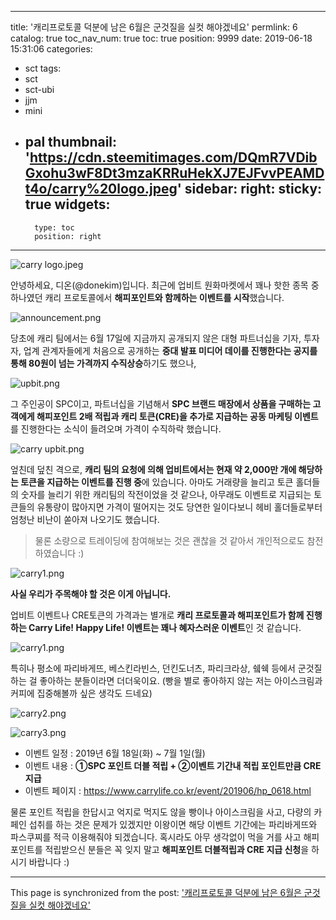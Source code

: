 
---
title: '캐리프로토콜 덕분에 남은 6월은 군것질을 실컷 해야겠네요'
permlink: 6
catalog: true
toc_nav_num: true
toc: true
position: 9999
date: 2019-06-18 15:31:06
categories:
- sct
tags:
- sct
- sct-ubi
- jjm
- mini
- pal
thumbnail: 'https://cdn.steemitimages.com/DQmR7VDibGxohu3wF8Dt3mzaKRRuHekXJ7EJFvvPEAMDt4o/carry%20logo.jpeg'
sidebar:
    right:
        sticky: true
widgets:
    -
        type: toc
        position: right
---


![carry logo.jpeg](https://cdn.steemitimages.com/DQmR7VDibGxohu3wF8Dt3mzaKRRuHekXJ7EJFvvPEAMDt4o/carry%20logo.jpeg)

안녕하세요, 디온(@donekim)입니다. 최근에 업비트 원화마켓에서 꽤나 핫한 종목 중 하나였던 캐리 프로토콜에서 **해피포인트와 함께하는 이벤트를 시작**했습니다. 

![announcement.png](https://cdn.steemitimages.com/DQmUt15SGTEZkbyMAji3GCtwy2iomhFtvkJQnWMcapB3fv3/announcement.png)

당초에 캐리 팀에서는 6월 17일에 지금까지 공개되지 않은 대형 파트너십을 기자, 투자자, 업계 관계자들에게 처음으로 공개하는 **중대 발표 미디어 데이를 진행한다는 공지를 통해 80원이 넘는 가격까지 수직상승**하기도 했으나, 

![upbit.png](https://cdn.steemitimages.com/DQmXZQZA59JoQWV6L5wtFUmJfjxjPzZ2oZK88yiBF882qyU/upbit.png)

그 주인공이 SPC이고, 파트너십을 기념해서 **SPC 브랜드 매장에서 상품을 구매하는 고객에게 해피포인트 2배 적립과 캐리 토큰(CRE)을 추가로 지급하는 공동 마케팅 이벤트**를 진행한다는 소식이 들려오며 가격이 수직하락 했습니다.

![carry upbit.png](https://cdn.steemitimages.com/DQmdeGWbu2SoVVLSxxY4VGPN53XjZo1jAvXSKqnGfBxyyPF/carry%20upbit.png)

엎친데 덮친 격으로, **캐리 팀의 요청에 의해 업비트에서는 현재 약 2,000만 개에 해당하는 토큰을 지급하는 이벤트를 진행 중**에 있습니다. 아마도 거래량을 늘리고 토큰 홀더들의 숫자를 늘리기 위한 캐리팀의 작전이었을 것 같으나, 아무래도 이벤트로 지급되는 토큰들의 유통량이 많아지면 가격이 떨어지는 것도 당연한 일이다보니 헤비 홀더들로부터 엄청난 비난이 쏟아져 나오기도 했습니다. 

> 물론 소량으로 트레이딩에 참여해보는 것은 괜찮을 것 같아서 개인적으로도 참전하였습니다 :)

![carry1.png](https://cdn.steemitimages.com/DQmQZEX2ppwKzMoopYeeXCLVaYWcL9qg7fgcnz6yJh3q41P/carry1.png)

**사실 우리가 주목해야 할 것은 이게 아닙니다.**

업비트 이벤트나 CRE토큰의 가격과는 별개로 **캐리 프로토콜과 해피포인트가 함께 진행하는 Carry Life! Happy Life! 이벤트는 꽤나 혜자스러운 이벤트**인 것 같습니다. 

![carry1.png](https://cdn.steemitimages.com/DQmQZEX2ppwKzMoopYeeXCLVaYWcL9qg7fgcnz6yJh3q41P/carry1.png)

특히나 평소에 파리바게뜨, 베스킨라빈스, 던킨도너츠, 파리크라상, 쉨쉑 등에서 군것질 하는 걸 좋아하는 분들이라면 더더욱이요. (빵을 별로 좋아하지 않는 저는 아이스크림과 커피에 집중해볼까 싶은 생각도 드네요)

![carry2.png](https://cdn.steemitimages.com/DQmPSkV8qkVNVBqmtvF8usUekcs6x3nBoKUPxiJkQJwFCKC/carry2.png)

![carry3.png](https://cdn.steemitimages.com/DQmUe4kVLxo86zEBiB7ScN8NZXKwhs1WjkuLw7iVtbM24TJ/carry3.png)

- 이벤트 일정 : 2019년 6월 18일(화) ~ 7월 1일(월)
- 이벤트 내용 : **①SPC 포인트 더블 적립 + ②이벤트 기간내 적립 포인트만큼 CRE지급**
- 이벤트 페이지 : https://www.carrylife.co.kr/event/201906/hp_0618.html

물론 포인트 적립을 한답시고 억지로 먹지도 않을 빵이나 아이스크림을 사고, 다량의 카페인 섭취를 하는 것은 문제가 있겠지만 이왕이면 해당 이벤트 기간에는 파리바게뜨와 파스쿠찌를 적극 이용해줘야 되겠습니다. 혹시라도 아무 생각없이 먹을 거를 사고 해피포인트를 적립받으신 분들은 꼭 잊지 말고 **해피포인트 더블적립과 CRE 지급 신청**을 하시기 바랍니다 :)

- - -

This page is synchronized from the post: ['캐리프로토콜 덕분에 남은 6월은 군것질을 실컷 해야겠네요'](https://steemit.com/@donekim/6)
